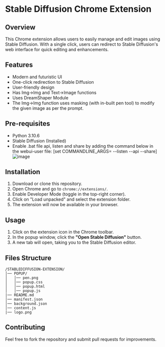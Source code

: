 # Stable Diffusion Chrome Extension

## Overview
This Chrome extension allows users to easily manage and edit images using Stable Diffusion. With a single click, users can redirect to Stable Diffusion's web interface for quick editing and enhancements.

## Features
- Modern and futuristic UI
- One-click redirection to Stable Diffusion
- User-friendly design
- Has Img->Img and Text->Image functions
- Uses DreamShaper Module
- The Img->Img function uses masking (with in-built pen tool) to modify the given image as per the prompt.

## Pre-requisites
- Python 3.10.6
- Stable Diffusion (Installed)
- Enable .bat file api, listen and share by adding the command below in the webui-user file:
  [set COMMANDLINE_ARGS= --listen --api --share]
  ![image](https://github.com/user-attachments/assets/e81ff077-8eff-4d88-9907-badbd3ba6f71)


## Installation
1. Download or clone this repository.
2. Open Chrome and go to `chrome://extensions/`.
3. Enable Developer Mode (toggle in the top-right corner).
4. Click on "Load unpacked" and select the extension folder.
5. The extension will now be available in your browser.

## Usage
1. Click on the extension icon in the Chrome toolbar.
2. In the popup window, click the **"Open Stable Diffusion"** button.
3. A new tab will open, taking you to the Stable Diffusion editor.

## Files Structure
```
/STABLEDIFFUSION-EXTENSION/
│── POPUP/
│   │── pen.png
│   │── popup.css
│   │── popup.html
│   │── popup.js
|── README.md
│── manifest.json
│── background.json
│── content.js
|── logo.png

```

## Contributing
Feel free to fork the repository and submit pull requests for improvements.


